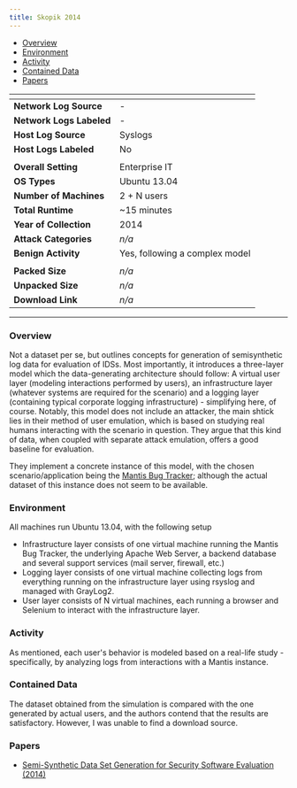 ```yaml
---
title: Skopik 2014
---
```


- [Overview](#overview)
- [Environment](#environment)
- [Activity](#activity)
- [Contained Data](#contained-data)
- [Papers](#papers)

| <!-- -->                 | <!-- -->                       |
|--------------------------|--------------------------------|
| **Network Log Source**   | -                              |
| **Network Logs Labeled** | -                              |
| **Host Log Source**      | Syslogs                        |
| **Host Logs Labeled**    | No                             |
|                          |                                |
| **Overall Setting**      | Enterprise IT                  |
| **OS Types**             | Ubuntu 13.04                   |
| **Number of Machines**   | 2 + N users                    |
| **Total Runtime**        | ~15 minutes                    |
| **Year of Collection**   | 2014                           |
| **Attack Categories**    | _n/a_                          |
| **Benign Activity**       | Yes, following a complex model |
|                          |                                |
| **Packed Size**          | _n/a_                          |
| **Unpacked Size**        | _n/a_                          |
| **Download Link**        | _n/a_                          |

***

### Overview

Not a dataset per se, but outlines concepts for generation of semisynthetic log data for evaluation of IDSs.
Most importantly, it introduces a three-layer model which the data-generating architecture should follow:
A virtual user layer (modeling interactions performed by users), an infrastructure layer (whatever systems are required
for the scenario) and a logging layer (containing typical corporate logging infrastructure) - simplifying here, of
course.
Notably, this model does not include an attacker, the main shtick lies in their method of user emulation, which is based
on studying real humans interacting with the scenario in question.
They argue that this kind of data, when coupled with separate attack emulation, offers a good baseline for evaluation.

They implement a concrete instance of this model, with the chosen scenario/application being
the [Mantis Bug Tracker](https://www.mantisbt.org/);
although the actual dataset of this instance does not seem to be available.

### Environment

All machines run Ubuntu 13.04, with the following setup

- Infrastructure layer consists of one virtual machine running the Mantis Bug Tracker, the underlying Apache Web Server,
  a backend database and several support services (mail server, firewall, etc.)
- Logging layer consists of one virtual machine collecting logs from everything running on the infrastructure layer
  using rsyslog and managed with GrayLog2.
- User layer consists of N virtual machines, each running a browser and Selenium to interact with the infrastructure
  layer.

### Activity

As mentioned, each user's behavior is modeled based on a real-life study - specifically, by analyzing logs from
interactions with a Mantis instance.

### Contained Data

The dataset obtained from the simulation is compared with the one generated by actual users, and the authors contend
that the results are satisfactory.
However, I was unable to find a download source.

### Papers

- [Semi-Synthetic Data Set Generation for Security Software Evaluation (2014)](https://doi.org/10.1109/pst.2014.6890935)